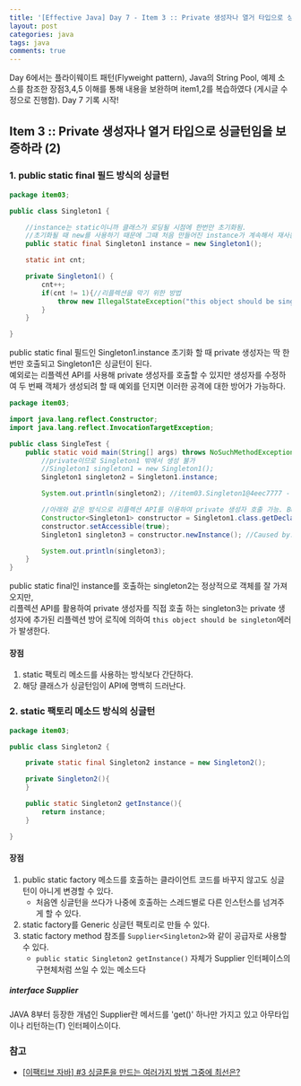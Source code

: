 ```yaml
---
title: '[Effective Java] Day 7 - Item 3 :: Private 생성자나 열거 타입으로 싱글턴임을 보증하라(2)'
layout: post
categories: java
tags: java
comments: true
---
```


Day 6에서는 플라이웨이트 패턴(Flyweight pattern), Java의 String Pool, 예제 소스를 참조한 장점3,4,5 이해를 통해 내용을 보완하며 item1,2를 복습하였다 (게시글 수정으로 진행함).
Day 7 기록 시작!

## Item 3 :: Private 생성자나 열거 타입으로 싱글턴임을 보증하라 (2)
### 1. public static final 필드 방식의 싱글턴
```java
package item03;

public class Singleton1 {

    //instance는 static이니까 클래스가 로딩될 시점에 한번만 초기화됨.
    //초기화될 때 new를 사용하기 때문에 그때 처음 만들어진 instance가 계속해서 재사용하게됨
    public static final Singleton1 instance = new Singleton1();

    static int cnt;

    private Singleton1() {
        cnt++;
        if(cnt != 1){//리플렉션을 막기 위한 방법
            throw new IllegalStateException("this object should be singleton");
        }
    }

}
```
public static final 필드인 Singleton1.instance 초기화 할 때 private 생성자는 딱 한번만 호출되고 Singleton1은 싱글턴이 된다.  
예외로는 리플렉션 API를 사용해 private 생성자를 호출할 수 있지만 생성자를 수정하여 두 번째 객체가 생성되려 할 때 예외를 던지면 이러한 공격에 대한 방어가 가능하다.

```java
package item03;

import java.lang.reflect.Constructor;
import java.lang.reflect.InvocationTargetException;

public class SingleTest {
    public static void main(String[] args) throws NoSuchMethodException, InvocationTargetException, InstantiationException, IllegalAccessException {
        //private이므로 Singleton1 밖에서 생성 불가
        //Singleton1 singleton1 = new Singleton1();
        Singleton1 singleton2 = Singleton1.instance;

        System.out.println(singleton2); //item03.Singleton1@4eec7777 - 주소 잘 가져옴

        //아래와 같은 방식으로 리플렉션 API를 이용하여 private 생성자 호출 가능. But
        Constructor<Singleton1> constructor = Singleton1.class.getDeclaredConstructor();
        constructor.setAccessible(true);
        Singleton1 singleton3 = constructor.newInstance(); //Caused by: java.lang.IllegalStateException: this object should be singleton - 에러발생

        System.out.println(singleton3);
    }
}
```

public static final인 instance를 호출하는 singleton2는 정상적으로 객체를 잘 가져오지만,  
리플렉션 API를 활용하여 private 생성자를 직접 호출 하는 singleton3는 private 생성자에 추가된 리플렉션 방어 로직에 의하여 `this object should be singleton`에러가 발생한다.

#### 장점
1. static 팩토리 메소드를 사용하는 방식보다 간단하다.
2. 해당 클래스가 싱글턴임이 API에 명백히 드러난다.

### 2. static 팩토리 메소드 방식의 싱글턴
```java
package item03;

public class Singleton2 {

    private static final Singleton2 instance = new Singleton2();

    private Singleton2(){
    }

    public static Singleton2 getInstance(){
        return instance;
    }

}
```
#### 장점
1. public static factory 메소드를 호출하는 클라이언트 코드를 바꾸지 않고도 싱글턴이 아니게 변경할 수 있다.
    - 처음엔 싱글턴을 쓰다가 나중에 호출하는 스레드별로 다른 인스턴스를 넘겨주게 할 수 있다.
2. static factory를 Generic 싱글턴 팩토리로 만들 수 있다.
3. static factory method 참조를 `Supplier<Singleton2>`와 같이 공급자로 사용할 수 있다.
    - `public static Singleton2 getInstance()` 자체가 Supplier 인터페이스의 구현체처럼 쓰일 수 있는 메소드다

##### interface Supplier<T>
JAVA 8부터 등장한 개념인 Supplier란 메서드를 'get()' 하나만 가지고 있고 아무타입이나 리턴하는(T) 인터페이스이다.

### 참고
- [[이팩티브 자바] #3 싱글톤을 만드는 여러가지 방법 그중에 최선은?](https://www.youtube.com/watch?v=xBVPChbtUhM&t=534s)